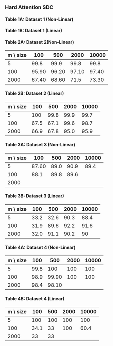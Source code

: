 ### Hard Attention SDC


#### Table 1A: Dataset 1 (Non-Linear)


#### Table 1B: Dataset 1 (Linear)





#### Table 2A: Dataset 2(Non-Linear)

| m \ size |  100  | 500 | 2000 | 10000 |
| --       | ----  | --  | ---- | ----- |
| 5 |  99.8  | 99.9 | 99.8 |  99.8 |    
| 100 | 95.90 | 96.20 | 97.10 | 97.40  |   
| 2000 | 67.40 | 68.60 | 71.5 | 73.30 |

#### Table 2B: Dataset 2 (Linear)

| m \ size |  100  | 500 | 2000 | 10000 |
| --       | ----  | --  | ---- | ----- |
| 5 |  100  | 99.8 | 99.9 |  99.7 |    
| 100 | 67.5 | 67.1 | 99.6  | 98.7 |   
| 2000 | 66.9 | 67.8 | 95.0 | 95.9 |


#### Table 3A: Dataset 3 (Non-Linear)


| m \ size |  100  | 500 | 2000 | 10000 |
| --       | ----  | --  | ---- | ----- |
| 5 |  87.60  | 89.0 | 90.9 | 89.4  |    
| 100 | 88.1 | 89.8 | 89.6  |  |   
| 2000 |  |  |  |  |



#### Table 3B: Dataset 3 (Linear)

| m \ size |  100  | 500 | 2000 | 10000 |
| --       | ----  | --  | ---- | ----- |
| 5 | 33.2  | 32.6 |90.3 |  88.4 |    
| 100 | 31.9 | 89.6 | 92.2 | 91.6 |   
| 2000 |32.0| 91.1 | 90.2 | 90 |


#### Table 4A: Dataset 4 (Non-Linear)

| m \ size |  100  | 500 | 2000 | 10000 |
| --       | ----  | --  | ---- | ----- |
| 5 | 99.8 | 100 | 100 | 100 |    
| 100 | 98.9 | 99.90 | 100 | 100 |   
| 2000 | 98.4 | 98.10 | | |

#### Table 4B: Dataset 4 (Linear)

| m \ size |  100  | 500 | 2000 | 10000 |
| --       | ----  | --  | ---- | ----- |
| 5 | 100 | 100 | 100 | 100 |    
| 100 |  34.1 | 33 | 100 | 60.4 |   
| 2000 |33  | 33 | | |

<!---| m \ size |  100  | 500 | 2000 | 10000 |
| --       | ----  | --  | ---- | ----- |
| 5 | 34.8 | 45.30 | 46.7 | 43.4|    
| 100 |32.0 | 32.4 |34.6 |33.2|   
| 2000 |32.0|32.4|35.8|33.4|--->
